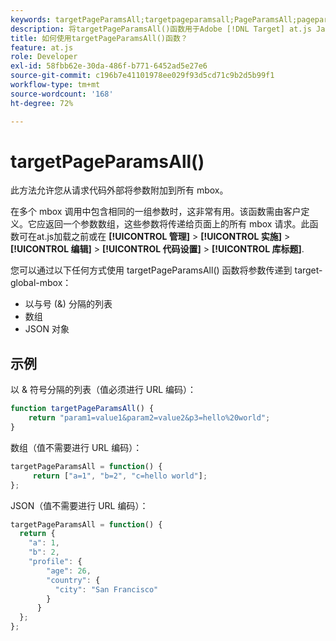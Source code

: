 ```yaml
---
keywords: targetPageParamsAll;targetpageparamsall;PageParamsAll;pageparamsall;页面参数;页面参数;at.js;函数;函数
description: 将targetPageParamsAll()函数用于Adobe [!DNL Target] at.js JavaScript库，以从请求代码外部将参数附加到所有mbox。
title: 如何使用targetPageParamsAll()函数？
feature: at.js
role: Developer
exl-id: 58fbb62e-30da-486f-b771-6452ad5e27e6
source-git-commit: c196b7e41101978ee029f93d5cd71c9b2d5b99f1
workflow-type: tm+mt
source-wordcount: '168'
ht-degree: 72%

---
```


# targetPageParamsAll()

此方法允许您从请求代码外部将参数附加到所有 mbox。

在多个 mbox 调用中包含相同的一组参数时，这非常有用。该函数需由客户定义。它应返回一个参数数组，这些参数将传递给页面上的所有 mbox 请求。此函数可在at.js加载之前或在 **[!UICONTROL 管理]** > **[!UICONTROL 实施]** > **[!UICONTROL 编辑]** > **[!UICONTROL 代码设置]** > **[!UICONTROL 库标题]**.

您可以通过以下任何方式使用 targetPageParamsAll() 函数将参数传递到 target-global-mbox：

* 以与号 (&amp;) 分隔的列表
* 数组
* JSON 对象

## 示例

以 &amp; 符号分隔的列表（值必须进行 URL 编码）：

```javascript
function targetPageParamsAll() { 
    return "param1=value1&param2=value2&p3=hello%20world"; 
}
```

数组（值不需要进行 URL 编码）：

```javascript
targetPageParamsAll = function() { 
     return ["a=1", "b=2", "c=hello world"]; 
};
```

JSON（值不需要进行 URL 编码）：

```javascript
targetPageParamsAll = function() { 
  return { 
    "a": 1, 
    "b": 2, 
    "profile": { 
        "age": 26, 
        "country": { 
          "city": "San Francisco" 
        } 
      } 
  }; 
};
```
